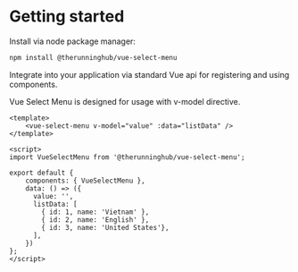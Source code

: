 # Getting started
Install via node package manager:
```bash
npm install @therunninghub/vue-select-menu
```
Integrate into your application via standard Vue api for registering and using components.

Vue Select Menu is designed for usage with v-model directive.
```vue
<template>
    <vue-select-menu v-model="value" :data="listData" />
</template>

<script>
import VueSelectMenu from '@therunninghub/vue-select-menu';

export default {
    components: { VueSelectMenu },
    data: () => ({
      value: '',
      listData: [
        { id: 1, name: 'Vietnam' },
        { id: 2, name: 'English' },
        { id: 3, name: 'United States'},
      ],
    })
};
</script>
```
